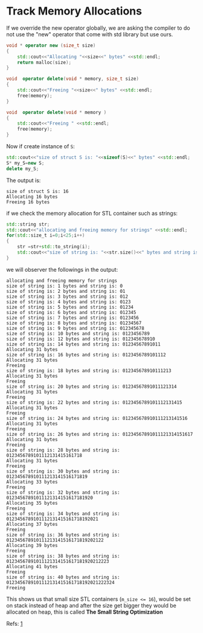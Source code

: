 # Track Memory Allocations

If we override the new operator globally, we are asking the compiler to do not use the "new" operator that come with std library but use ours.

```cpp
void * operator new (size_t size)
{
    std::cout<<"Allocating "<<size<<" bytes" <<std::endl;
    return malloc(size);
}

void  operator delete(void * memory, size_t size)
{
    std::cout<<"Freeing "<<size<<" bytes" <<std::endl;
    free(memory);
}

void  operator delete(void * memory )
{
    std::cout<<"Freeing " <<std::endl;
    free(memory);
}
```
Now if create instance of `S`:

```cpp
std::cout<<"size of struct S is: "<<sizeof(S)<<" bytes" <<std::endl;
S* my_S=new S;
delete my_S;
```
The output is:

```
size of struct S is: 16
Allocating 16 bytes
Freeing 16 bytes
```


if we check the memory allocation for STL container such as strings:


```cpp
std::string str;
std::cout<<"allocating and freeing memory for strings" <<std::endl;
for(std::size_t i=0;i<25;i++)
{
	str =str+std::to_string(i);
	std::cout<<"size of string is: "<<str.size()<<" bytes and string is: "<< str <<std::endl;
}
```

we will observer the followings in the output:

```
allocating and freeing memory for strings
size of string is: 1 bytes and string is: 0
size of string is: 2 bytes and string is: 01
size of string is: 3 bytes and string is: 012
size of string is: 4 bytes and string is: 0123
size of string is: 5 bytes and string is: 01234
size of string is: 6 bytes and string is: 012345
size of string is: 7 bytes and string is: 0123456
size of string is: 8 bytes and string is: 01234567
size of string is: 9 bytes and string is: 012345678
size of string is: 10 bytes and string is: 0123456789
size of string is: 12 bytes and string is: 012345678910
size of string is: 14 bytes and string is: 01234567891011
Allocating 31 bytes
size of string is: 16 bytes and string is: 0123456789101112
Allocating 31 bytes
Freeing 
size of string is: 18 bytes and string is: 012345678910111213
Allocating 31 bytes
Freeing 
size of string is: 20 bytes and string is: 01234567891011121314
Allocating 31 bytes
Freeing 
size of string is: 22 bytes and string is: 0123456789101112131415
Allocating 31 bytes
Freeing 
size of string is: 24 bytes and string is: 012345678910111213141516
Allocating 31 bytes
Freeing 
size of string is: 26 bytes and string is: 01234567891011121314151617
Allocating 31 bytes
Freeing 
size of string is: 28 bytes and string is: 0123456789101112131415161718
Allocating 31 bytes
Freeing 
size of string is: 30 bytes and string is: 012345678910111213141516171819
Allocating 33 bytes
Freeing 
size of string is: 32 bytes and string is: 01234567891011121314151617181920
Allocating 35 bytes
Freeing 
size of string is: 34 bytes and string is: 0123456789101112131415161718192021
Allocating 37 bytes
Freeing 
size of string is: 36 bytes and string is: 012345678910111213141516171819202122
Allocating 39 bytes
Freeing 
size of string is: 38 bytes and string is: 01234567891011121314151617181920212223
Allocating 41 bytes
Freeing 
size of string is: 40 bytes and string is: 0123456789101112131415161718192021222324
Freeing 
```

This shows us that small size STL containers (`m_size <= 16`), would be set on stack instead of heap and after the size get bigger they would be allocated on heap, this is called **The Small String Optimization**

Refs: [1](https://www.youtube.com/watch?v=sLlGEUO_EGE)

